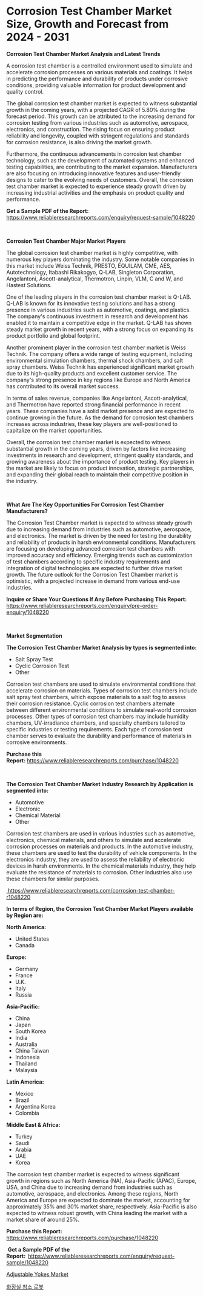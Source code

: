 <p><h1>Corrosion Test Chamber Market Size, Growth and Forecast from 2024 - 2031</h1></p><p><strong>Corrosion Test Chamber Market Analysis and Latest Trends</strong></p>
<p><p>A corrosion test chamber is a controlled environment used to simulate and accelerate corrosion processes on various materials and coatings. It helps in predicting the performance and durability of products under corrosive conditions, providing valuable information for product development and quality control.</p><p>The global corrosion test chamber market is expected to witness substantial growth in the coming years, with a projected CAGR of 5.80% during the forecast period. This growth can be attributed to the increasing demand for corrosion testing from various industries such as automotive, aerospace, electronics, and construction. The rising focus on ensuring product reliability and longevity, coupled with stringent regulations and standards for corrosion resistance, is also driving the market growth.</p><p>Furthermore, the continuous advancements in corrosion test chamber technology, such as the development of automated systems and enhanced testing capabilities, are contributing to the market expansion. Manufacturers are also focusing on introducing innovative features and user-friendly designs to cater to the evolving needs of customers. Overall, the corrosion test chamber market is expected to experience steady growth driven by increasing industrial activities and the emphasis on product quality and performance.</p></p>
<p><strong>Get a Sample PDF of the Report:&nbsp;</strong> <a href="https://www.reliableresearchreports.com/enquiry/request-sample/1048220">https://www.reliableresearchreports.com/enquiry/request-sample/1048220</a></p>
<p>&nbsp;</p>
<p><strong>Corrosion Test Chamber Major Market Players</strong></p>
<p><p>The global corrosion test chamber market is highly competitive, with numerous key players dominating the industry. Some notable companies in this market include Weiss Technik, PRESTO, EQUILAM, CME, AES, Autotechnology, Itabashi Rikakogyo, Q-LAB, Singleton Corporation, Angelantoni, Ascott-analytical, Thermotron, Linpin, VLM, C and W, and Hastest Solutions.</p><p>One of the leading players in the corrosion test chamber market is Q-LAB. Q-LAB is known for its innovative testing solutions and has a strong presence in various industries such as automotive, coatings, and plastics. The company's continuous investment in research and development has enabled it to maintain a competitive edge in the market. Q-LAB has shown steady market growth in recent years, with a strong focus on expanding its product portfolio and global footprint.</p><p>Another prominent player in the corrosion test chamber market is Weiss Technik. The company offers a wide range of testing equipment, including environmental simulation chambers, thermal shock chambers, and salt spray chambers. Weiss Technik has experienced significant market growth due to its high-quality products and excellent customer service. The company's strong presence in key regions like Europe and North America has contributed to its overall market success.</p><p>In terms of sales revenue, companies like Angelantoni, Ascott-analytical, and Thermotron have reported strong financial performance in recent years. These companies have a solid market presence and are expected to continue growing in the future. As the demand for corrosion test chambers increases across industries, these key players are well-positioned to capitalize on the market opportunities.</p><p>Overall, the corrosion test chamber market is expected to witness substantial growth in the coming years, driven by factors like increasing investments in research and development, stringent quality standards, and growing awareness about the importance of product testing. Key players in the market are likely to focus on product innovation, strategic partnerships, and expanding their global reach to maintain their competitive position in the industry.</p></p>
<p>&nbsp;</p>
<p><strong>What Are The Key Opportunities For Corrosion Test Chamber Manufacturers?</strong></p>
<p><p>The Corrosion Test Chamber market is expected to witness steady growth due to increasing demand from industries such as automotive, aerospace, and electronics. The market is driven by the need for testing the durability and reliability of products in harsh environmental conditions. Manufacturers are focusing on developing advanced corrosion test chambers with improved accuracy and efficiency. Emerging trends such as customization of test chambers according to specific industry requirements and integration of digital technologies are expected to further drive market growth. The future outlook for the Corrosion Test Chamber market is optimistic, with a projected increase in demand from various end-use industries.</p></p>
<p><strong>Inquire or Share Your Questions If Any Before Purchasing This Report:</strong> <a href="https://www.reliableresearchreports.com/enquiry/pre-order-enquiry/1048220">https://www.reliableresearchreports.com/enquiry/pre-order-enquiry/1048220</a></p>
<p>&nbsp;</p>
<p><strong>Market Segmentation</strong></p>
<p><strong>The Corrosion Test Chamber Market Analysis by types is segmented into:</strong></p>
<p><ul><li>Salt Spray Test</li><li>Cyclic Corrosion Test</li><li>Other</li></ul></p>
<p><p>Corrosion test chambers are used to simulate environmental conditions that accelerate corrosion on materials. Types of corrosion test chambers include salt spray test chambers, which expose materials to a salt fog to assess their corrosion resistance. Cyclic corrosion test chambers alternate between different environmental conditions to simulate real-world corrosion processes. Other types of corrosion test chambers may include humidity chambers, UV-irradiance chambers, and specialty chambers tailored to specific industries or testing requirements. Each type of corrosion test chamber serves to evaluate the durability and performance of materials in corrosive environments.</p></p>
<p><strong>Purchase this Report:&nbsp;</strong><a href="https://www.reliableresearchreports.com/purchase/1048220">https://www.reliableresearchreports.com/purchase/1048220</a></p>
<p>&nbsp;</p>
<p><strong>The Corrosion Test Chamber Market Industry Research by Application is segmented into:</strong></p>
<p><ul><li>Automotive</li><li>Electronic</li><li>Chemical Material</li><li>Other</li></ul></p>
<p><p>Corrosion test chambers are used in various industries such as automotive, electronics, chemical materials, and others to simulate and accelerate corrosion processes on materials and products. In the automotive industry, these chambers are used to test the durability of vehicle components. In the electronics industry, they are used to assess the reliability of electronic devices in harsh environments. In the chemical materials industry, they help evaluate the resistance of materials to corrosion. Other industries also use these chambers for similar purposes.</p></p>
<p><a href="https://www.reliableresearchreports.com/corrosion-test-chamber-r1048220">&nbsp;https://www.reliableresearchreports.com/corrosion-test-chamber-r1048220</a></p>
<p><strong>In terms of Region, the Corrosion Test Chamber Market Players available by Region are:</strong></p>
<p>
    <p> <strong> North America: </strong>
        <ul>
            <li>United States</li>
            <li>Canada</li>
        </ul>
        </p> 
    <p> <strong> Europe: </strong>
        <ul>
            <li>Germany</li>
            <li>France</li>
            <li>U.K.</li>
            <li>Italy</li>
            <li>Russia</li>
        </ul>
        </p> 
    <p> <strong> Asia-Pacific: </strong>
        <ul>
            <li>China</li>
            <li>Japan</li>
            <li>South Korea</li>
            <li>India</li>
            <li>Australia</li>
            <li>China Taiwan</li>
            <li>Indonesia</li>
            <li>Thailand</li>
            <li>Malaysia</li>
        </ul>
        </p> 
    <p> <strong> Latin America: </strong>
        <ul>
            <li>Mexico</li>
            <li>Brazil</li>
            <li>Argentina Korea</li>
            <li>Colombia</li>
        </ul>
        </p> 
    <p> <strong> Middle East & Africa: </strong>
        <ul>
            <li>Turkey</li>
            <li>Saudi</li>
            <li>Arabia</li>
            <li>UAE</li>
            <li>Korea</li>
        </ul>
    </p>
    </p>
<p><p>The corrosion test chamber market is expected to witness significant growth in regions such as North America (NA), Asia-Pacific (APAC), Europe, USA, and China due to increasing demand from industries such as automotive, aerospace, and electronics. Among these regions, North America and Europe are expected to dominate the market, accounting for approximately 35% and 30% market share, respectively. Asia-Pacific is also expected to witness robust growth, with China leading the market with a market share of around 25%.</p></p>
<p><strong>Purchase this Report: </strong><a href="https://www.reliableresearchreports.com/purchase/1048220">https://www.reliableresearchreports.com/purchase/1048220</a></p>
<p>&nbsp;<strong>Get a Sample PDF of the Report:&nbsp;&nbsp;</strong><a href="https://www.reliableresearchreports.com/enquiry/request-sample/1048220">https://www.reliableresearchreports.com/enquiry/request-sample/1048220</a></p>
<p><strong></strong></p>
<p><p><a href="https://invited-way-688.notion.site/Adjustable-Yokes-Market-Provides-Detailed-Segmentation-of-this-Market-based-on-Type-Application-an-6f7e786951b74499964173eed28f7dfa">Adjustable Yokes Market</a></p><p><a href="https://medium.com/@elod.85/%ED%99%94%EC%9E%A5%EC%8B%A4-%EC%B2%AD%EC%86%8C-%EB%A1%9C%EB%B4%87-%EC%8B%9C%EC%9E%A5-%EA%B7%9C%EB%AA%A8-%EB%B0%8F-%EC%8B%9C%EC%9E%A5-%EB%8F%99%ED%96%A5-%EC%99%84%EC%A0%84%ED%95%9C-%EC%82%B0%EC%97%85-%EA%B0%9C%EC%9A%94-2024%EB%85%84%EB%B6%80%ED%84%B0-2031%EB%85%84%EA%B9%8C%EC%A7%80-79f0f3845d51">화장실 청소 로봇</a></p></p>